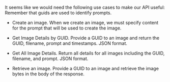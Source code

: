 It seems like we would need the following use cases to make our API useful:
Remember that guids are used to identify prompts.

* Create an image.  When we create an image, we must specify  content for the prompt that will be used to create the image.  

* Get Image Details by GUID.  Provide a GUID to an image and return the GUID, filename, prompt and timestamps.  JSON format.

* Get All Image Details.  Return all details for all images including the GUID, filename, and prompt.  JSON format.

* Retrieve an image. Provide a GUID to an image and retrieve the image bytes in the body of the response.



